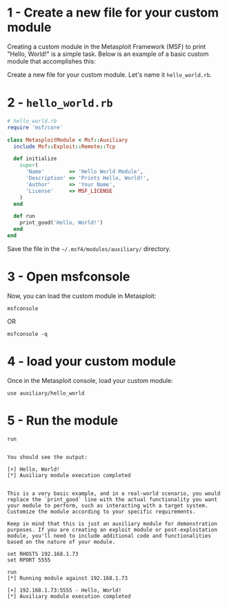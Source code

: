# 1 - Create a new file for your custom module

Creating a custom module in the Metasploit Framework (MSF) to print "Hello, World!" is a simple task. Below is an example of a basic custom module that accomplishes this:

Create a new file for your custom module. Let's name it `hello_world.rb`.

# 2 - `hello_world.rb`

```ruby
# hello_world.rb
require 'msf/core'

class MetasploitModule < Msf::Auxiliary
  include Msf::Exploit::Remote::Tcp

  def initialize
    super(
      'Name'        => 'Hello World Module',
      'Description' => 'Prints Hello, World!',
      'Author'      => 'Your Name',
      'License'     => MSF_LICENSE
    )
  end

  def run
    print_good('Hello, World!')
  end
end
```

Save the file in the `~/.msf4/modules/auxiliary/` directory.

# 3 - Open msfconsole

Now, you can load the custom module in Metasploit:

```
msfconsole
```

OR

```
msfconsole -q
```

# 4 - load your custom module

Once in the Metasploit console, load your custom module:

```
use auxiliary/hello_world
```

# 5 - Run the module

```
run


You should see the output:

[+] Hello, World!
[*] Auxiliary module execution completed


This is a very basic example, and in a real-world scenario, you would replace the `print_good` line with the actual functionality you want your module to perform, such as interacting with a target system. Customize the module according to your specific requirements.

Keep in mind that this is just an auxiliary module for demonstration purposes. If you are creating an exploit module or post-exploitation module, you'll need to include additional code and functionalities based on the nature of your module.

set RHOSTS 192.168.1.73
set RPORT 5555

run
[*] Running module against 192.168.1.73

[+] 192.168.1.73:5555 - Hello, World!
[*] Auxiliary module execution completed
```